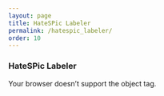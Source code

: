 ```yaml
---
layout: page
title: HateSPic Labeler
permalink: /hatespic_labeler/
order: 10
---
```


### HateSPic Labeler ###

<object data="https://pytorch.org/tutorials/beginner/data_loading_tutorial.html" width="500" height="1100"> 
    Your browser doesn’t support the object tag. 
</object>


